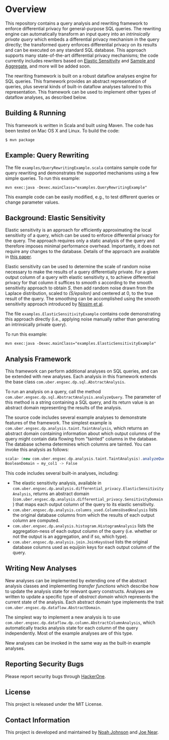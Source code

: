 # Overview

This repository contains a query analysis and rewriting framework to enforce differential privacy for general-purpose
SQL queries. The rewriting engine can automatically transform an input query into an *intrinsically private query* which
embeds a differential privacy mechanism in the query directly; the transformed query enforces differential privacy on
its results and can be executed on any standard SQL database. This approach supports many state-of-the-art
differential privacy mechanisms; the code currently includes rewriters based on [Elastic Sensitivity](https://arxiv.org/abs/1706.09479) and
[Sample and Aggregate](http://citeseerx.ist.psu.edu/viewdoc/download?doi=10.1.1.296.2379&rep=rep1&type=pdf), and more will be added soon.

The rewriting framework is built on a robust dataflow analyses engine for SQL queries. This framework
provides an abstract representation of queries, plus several kinds of built-in dataflow analyses tailored to this
representation. This framework can be used to implement other types of dataflow analyses, as described below.

## Building & Running

This framework is written in Scala and built using Maven. The code has been tested on Mac OS X and Linux. To build the code:

```
$ mvn package
```

## Example: Query Rewriting

The file `examples/QueryRewritingExample.scala` contains sample code for query rewriting and demonstrates the supported
mechanisms using a few simple queries. To run this example:
```
mvn exec:java -Dexec.mainClass="examples.QueryRewritingExample"
```

This example code can be easily modified, e.g., to test different queries or change parameter values.

## Background: Elastic Sensitivity

Elastic sensitivity is an approach for efficiently approximating the local sensitivity of a query, which can be used to
enforce differential privacy for the query. The approach requires only a static analysis of the query and therefore
imposes minimal performance overhead. Importantly, it does not require any changes to the database.
Details of the approach are available in [this paper](https://arxiv.org/abs/1706.09479).

Elastic sensitivity can be used to determine the scale of random noise necessary to make the results of a query
differentially private. For a given output column of a query with elastic sensitivity *s*, to achieve
differential privacy for that column it suffices to *smooth* *s* according to the smooth sensitivity approach to obtain
*S*, then add random noise drawn from the Laplace distribution, scaled to *(S/epsilon)* and centered at 0, to the true
result of the query. The smoothing can be accomplished using the smooth sensitivity approach introduced by [Nissim et al](http://www.cse.psu.edu/~ads22/pubs/NRS07/NRS07-full-draft-v1.pdf).

The file `examples.ElasticSensitivityExample` contains code demonstrating this approach directly (i.e., applying noise manually rather than generating an intrinsically private query).

To run this example:
```
mvn exec:java -Dexec.mainClass="examples.ElasticSensitivityExample"
```

 
## Analysis Framework

This framework can perform additional analyses on SQL queries, and can be extended with new analyses.
Each analysis in this framework extends the base class `com.uber.engsec.dp.sql.AbstractAnalysis`. 

To run an analysis on a query, call the method `com.uber.engsec.dp.sql.AbstractAnalysis.analyzeQuery`.
The parameter of this method is a string containing a SQL query, and its return value is an abstract domain representing
the results of the analysis.

The source code includes several example analyses to demonstrate features of the framework. The simplest example is `com.uber.engsec.dp.analysis.taint.TaintAnalysis`, which returns an abstract domain containing information about which output columns of the query might contain data flowing from "tainted" columns in the database. The database schema determines which columns are tainted. You can invoke this analysis as follows:

```scala
scala> (new com.uber.engsec.dp.analysis.taint.TaintAnalysis).analyzeQuery("SELECT my_col1 FROM my_table")
BooleanDomain = my_col1 -> False
```

This code includes several built-in analyses, including:

  - The elastic sensitivity analysis, available in `com.uber.engsec.dp.analysis.differential_privacy.ElasticSensitivityAnalysis`, returns an abstract domain (`com.uber.engsec.dp.analysis.differential_privacy.SensitivityDomain`) that maps each output column of the query to its elastic sensitivity.
  - `com.uber.engsec.dp.analysis.columns_used.ColumnsUsedAnalysis` lists the original database columns
  from which the results of each output column are computed.
  - `com.uber.engsec.dp.analysis.histogram.HistogramAnalysis` lists the aggregation-ness of each
  output column of the query (i.e. whether or not the output is an aggregation, and if so, which type).
  - `com.uber.engsec.dp.analysis.join.JoinKeysUsed` lists the original database columns used as equijoin
  keys for each output column of the query.

## Writing New Analyses

New analyses can be implemented by extending one of the abstract analysis classes and implementing *transfer functions*
which describe how to update the analysis state for relevant query constructs. Analyses are written to update a
specific type of *abstract domain* which represents the current state of the analysis. Each abstract domain type
implements the trait `com.uber.engsec.dp.dataflow.AbstractDomain`.

The simplest way to implement a new analysis is to use `com.uber.engsec.dp.dataflow.dp.column.AbstractColumnAnalysis`,
which automatically tracks analysis state for each column of the query independently. Most of the example analyses are
of this type.

New analyses can be invoked in the same way as the built-in example analyses.

## Reporting Security Bugs

Please report security bugs through [HackerOne](https://hackerone.com/uber).

## License

This project is released under the MIT License.

## Contact Information

This project is developed and maintained by [Noah Johnson](mailto:noahj@berkeley.edu) and [Joe Near](mailto:jnear@berkeley.edu).
